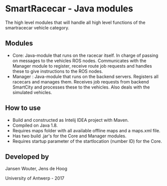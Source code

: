 SmartRacecar - Java modules
================
The high level modules that will handle all high level functions of the smartracecar vehicle category.

## Modules
 - Core: Java-module that runs on the racecar itself. In charge of passing on messages to the vehicles ROS nodes. Communicates with the Manager module to register, receive route job requests and handles these to give instructions to the ROS nodes.
 - Manager : Java-module that runs on the backend servers. Registers all racecars and manages them. Receives job requests from backend SmartCity and processes these to the vehicles. Also deals with the simulated vehicles.


## How to use
 - Build and constructed as Intelij IDEA project with Maven.
 - Compiled on Java 1.8.
 - Requires maps folder with all available offline maps and a maps.xml file.
 - Has two build .jar's for the Core and Manager modules.
 - Requires startup parameter of the startlocation (number ID) for the Core.

## Developed by

Jansen Wouter,
Jens de Hoog

University of Antwerp - 2017
